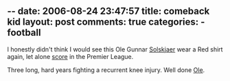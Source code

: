 --
date: 2006-08-24 23:47:57
title: comeback kid
layout: post
comments: true
categories:
    - football
---
I honestly didn't think I would see this Ole Gunnar
[Solskjaer](http://en.wikipedia.org/wiki/Ole_Gunnar_Solskjaer) wear a
Red shirt again, let alone
[score](http://news.bbc.co.uk/sport1/hi/football/eng_prem/5266142.stm)
in the Premier League.

Three long, hard years fighting a recurrent knee injury. Well done
[Ole](http://www.youtube.com/watch?v=5rjFnTbwUZQ).
